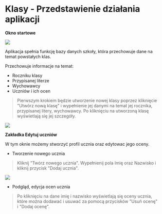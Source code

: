 # Klasy - Przedstawienie działania aplikacji

**Okno startowe**

![](https://i.imgur.com/zhN2KK1.png)

Aplikacja spełnia funkcję bazy danych szkoły, która przechowuje dane na temat powstałych klas.

Przechowuje informacje na temat:
* Roczniku klasy
* Przypisanej literze
* Wychowawcy
*  Uczniów i ich ocen



> Pierwszym krokiem będzie utworzenie nowej klasy poprzez kliknięcie "Utwórz nową klasę" i wypełnienie jej danymi na temat jej rocznika, przypisanej litery, wychowawcy.
Po kliknięciu na utworzoną klasę wyświetlają się jej szczegóły.
> 



![](https://i.imgur.com/d8AXbwn.png)

**Zakładka Edytuj uczniów**

W tym oknie możemy stworzyć profil ucznia oraz edytowac jego oceny.
* Tworzenie nowego ucznia

>Kliknij "Twórz nowego ucznia".
Wypełnienij pola Imię oraz Nazwisko i kliknij przycisk "Dodaj ucznia".
>

![](https://i.imgur.com/RHEqH6O.png)

* Podgląd, edycja ocen ucznia

>Po kliknięciu na dane imię i nazwisko wyświetlają się oceny ucznia, które można dodawać i usuwać za pomocą przycisków "Usuń ocenę" i "Dodaj ocenę".
>


